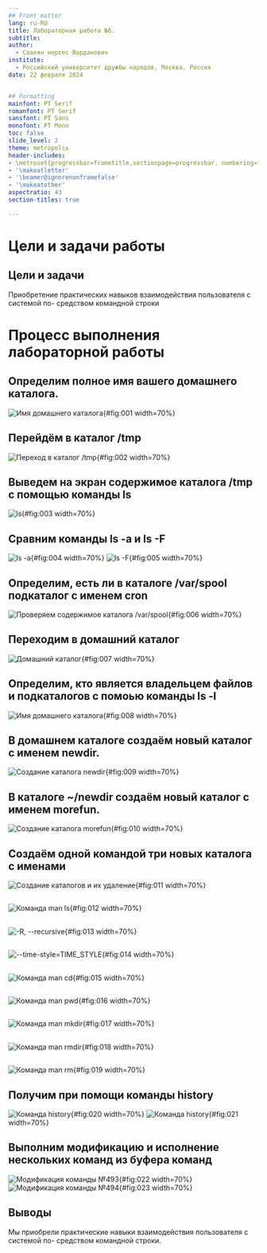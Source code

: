 ```yaml
---
## Front matter
lang: ru-RU
title: Лабораторная работа №6.
subtitle: 
author:
  - Саакян нерсес Варданович
institute:
  - Российский университет дружбы народов, Москва, Россия
date: 22 февраля 2024


## Formatting
mainfont: PT Serif
romanfont: PT Serif
sansfont: PT Sans
monofont: PT Mono
toc: false
slide_level: 2
theme: metropolis
header-includes:
- \metroset{progressbar=frametitle,sectionpage=progressbar, numbering=fraction}
- '\makeatletter'
- '\beamer@ignorenonframefalse'
- '\makeatother'
aspectratio: 43
section-titles: true

---
```


# Цели и задачи работы

## Цели и задачи

Приобретение практических навыков взаимодействия пользователя с системой по-
средством командной строки

# Процесс выполнения лабораторной работы

## Определим полное имя вашего домашнего каталога.

![Имя домашнего каталога](image/1.jpg){#fig:001 width=70%}

## Перейдём в каталог /tmp

![Переход в каталог /tmp](image/2.jpg){#fig:002 width=70%}

## Выведем на экран содержимое каталога /tmp с помощью команды ls

![ls](image/3.jpg){#fig:003 width=70%}

## Сравним команды ls -a и ls -F

![ls -a](image/4.jpg){#fig:004 width=70%}
![ls -F](image/5.jpg){#fig:005 width=70%}
## Определим, есть ли в каталоге /var/spool подкаталог с именем cron

![Проверяем содержимое каталога /var/spool](image/6.jpg){#fig:006 width=70%}

## Переходим в домашний каталог

![Домашний каталог](image/7.jpg){#fig:007 width=70%}

## Определим, кто является владельцем файлов и подкаталогов с помоью команды ls -l

![Имя домашнего каталога](image/8.jpg){#fig:008 width=70%}

## В домашнем каталоге создаём новый каталог с именем newdir.

![Создание каталога newdir](image/9.jpg){#fig:009 width=70%}

## В каталоге ~/newdir создаём новый каталог с именем morefun.

![Создание каталога morefun](image/10.jpg){#fig:010 width=70%}

## Cоздаём одной командой три новых каталога с именами

![Создание каталогов и их удаление](image/11.jpg){#fig:011 width=70%}

##

![Команда man ls](image/12.jpg){#fig:012 width=70%}

##

![ -R, --recursive](image/13.jpg){#fig:013 width=70%}

##

![--time-style=TIME_STYLE](image/14.jpg){#fig:014 width=70%}

##

![Команда man cd](image/15.jpg){#fig:015 width=70%}

##

![Команда man pwd](image/16.jpg){#fig:016 width=70%}

##

![Команда man mkdir](image/17.jpg){#fig:017 width=70%}

##

![Команда man rmdir](image/18.jpg){#fig:018 width=70%}

##

![Команда man rm](image/19.jpg){#fig:019 width=70%}

## Получим при помощи команды history

![Команда history](image/20.jpg){#fig:020 width=70%}
![Команда history](image/21.jpg){#fig:021 width=70%}

## Выполним модификацию и исполнение нескольких команд из буфера команд

![Модификация команды №493](image/22.jpg){#fig:022 width=70%}
![Модификация команды №494](image/23.jpg){#fig:023 width=70%}

## Выводы

Мы приобрели практические навыки взаимодействия пользователя с системой по-
средством командной строки.
